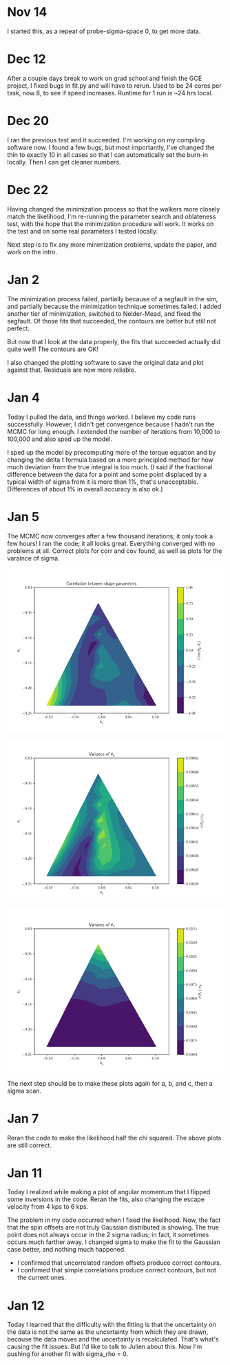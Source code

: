 # Nov 14

I started this, as a repeat of probe-sigma-space 0, to get more data.

# Dec 12

After a couple days break to work on grad school and finish the GCE project, I fixed bugs in fit.py and will have to rerun. Used to be 24 cores per task, now 8, to see if speed increases. Runtime for 1 run is ~24 hrs local.

# Dec 20

I ran the previous test and it succeeded. I'm working on my compiling software now. I found a few bugs, but most importantly, I've changed the thin to exactly 10 in all cases so that I can automatically set the burn-in locally. Then I can get cleaner numbers.

# Dec 22

Having changed the minimization process so that the walkers more closely match the likelihood, I'm re-running the parameter search and oblateness test, with the hope that the minimization procedure will work. It works on the test and on some real parameters I tested locally.

Next step is to fix any more minimization problems, update the paper, and work on the intro.

# Jan 2

The minimization process failed, partially because of a segfault in the sim, and partially because the minimization technique sometimes failed. I added another tier of minimization, switched to Nelder-Mead, and fixed the segfault. Of those fits that succeeded, the contours are better but still not perfect.

But now that I look at the data properly, the fits that succeeded actually did quite well! The contours are OK!

I also changed the plotting software to save the original data and plot against that. Residuals are now more reliable.

# Jan 4

Today I pulled the data, and things worked. I believe my code runs successfully. However, I didn't get convergence because I hadn't run the MCMC for long enough. I extended the number of iterations from 10,000 to 100,000 and also sped up the model.

I sped up the model by precomputing more of the torque equation and by changing the delta t formula based on a more principled method for how much deviation from the true integral is too much. (I said if the fractional difference between the data for a point and some point displaced by a typical width of sigma from it is more than 1%, that's unacceptable. Differences of about 1% in overall accuracy is also ok.)

# Jan 5

The MCMC now converges after a few thousand iterations; it only took a few hours! I ran the code; it all looks great. Everything converged with no problems at all. Correct plots for corr and cov found, as well as plots for the varaince of sigma.

![Correlation between parameters](corr.png)

![Theta 2 sigma](theta-2-sigma.png)

![Theta 3 sigma](theta-3-sigma.png)

The next step should be to make these plots again for a, b, and c, then a sigma scan.

# Jan 7

Reran the code to make the likelihood half the chi squared. The above plots are still correct.

# Jan 11

Today I realized while making a plot of angular momentum that I flipped some inversions in the code. Reran the fits, also changing the escape velocity from 4 kps to 6 kps.

The problem in my code occurred when I fixed the likelihood. Now, the fact that the spin offsets are not truly Gaussian distributed is showing. The true point does not always occur in the 2 sigma radius; in fact, it sometimes occurs much farther away. I changed sigma to make the fit to the Gaussian case better, and nothing much happened.
- I confirmed that uncorrelated random offsets produce correct contours.
- I confirmed that simple correlations produce correct contours, but not the current ones.

# Jan 12

Today I learned that the difficulty with the fitting is that the uncertainty on the data is not the same as the uncertainty from which they are drawn, because the data moves and the uncertainty is recalculated. That's what's causing the fit issues. But I'd like to talk to Julien about this. Now I'm pushing for another fit with sigma_rho = 0.